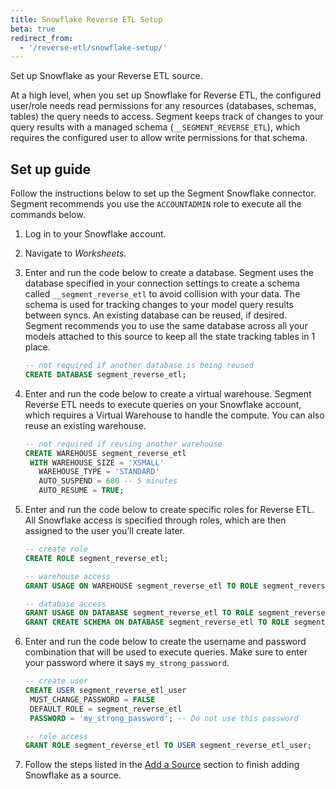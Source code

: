 ```yaml
---
title: Snowflake Reverse ETL Setup
beta: true
redirect_from:
  - '/reverse-etl/snowflake-setup/'
---
```


Set up Snowflake as your Reverse ETL source. 

At a high level, when you set up Snowflake for Reverse ETL,  the configured user/role needs read permissions for any resources (databases, schemas, tables) the query needs to access. Segment keeps track of changes to your query results with a managed schema (`__SEGMENT_REVERSE_ETL`), which requires the configured user to allow write permissions for that schema.

## Set up guide
Follow the instructions below to set up the Segment Snowflake connector. Segment recommends you use the `ACCOUNTADMIN` role to execute all the commands below.

1. Log in to your Snowflake account.
2. Navigate to *Worksheets*.
3. Enter and run the code below to create a database.
   Segment uses the database specified in your connection settings to create a schema called `__segment_reverse_etl` to avoid collision with your data. The schema is used for tracking changes to your model query results between syncs.
   An existing database can be reused, if desired. Segment recommends you to use the same database across all your models attached to this source to keep all the state tracking tables in 1 place.

   ```sql
   -- not required if another database is being reused
   CREATE DATABASE segment_reverse_etl;
   ```
4. Enter and run the code below to create a virtual warehouse.
   Segment Reverse ETL needs to execute queries on your Snowflake account, which requires a Virtual Warehouse to handle the compute. You can also reuse an existing warehouse.

   ```sql
   -- not required if reusing another warehouse
   CREATE WAREHOUSE segment_reverse_etl
    WITH WAREHOUSE_SIZE = 'XSMALL'
      WAREHOUSE_TYPE = 'STANDARD'
      AUTO_SUSPEND = 600 -- 5 minutes
      AUTO_RESUME = TRUE;
   ```
5. Enter and run the code below to create specific roles for Reverse ETL.
   All Snowflake access is specified through roles, which are then assigned to the user you’ll create later.

   ```sql
   -- create role
   CREATE ROLE segment_reverse_etl;

   -- warehouse access
   GRANT USAGE ON WAREHOUSE segment_reverse_etl TO ROLE segment_reverse_etl;

   -- database access
   GRANT USAGE ON DATABASE segment_reverse_etl TO ROLE segment_reverse_etl;
   GRANT CREATE SCHEMA ON DATABASE segment_reverse_etl TO ROLE segment_reverse_etl;
   ```
6. Enter and run the code below to create the username and password combination that will be used to execute queries. Make sure to enter your password where it says `my_strong_password`.

   ```sql
   -- create user
   CREATE USER segment_reverse_etl_user
    MUST_CHANGE_PASSWORD = FALSE
    DEFAULT_ROLE = segment_reverse_etl
    PASSWORD = 'my_strong_password'; -- Do not use this password

   -- role access
   GRANT ROLE segment_reverse_etl TO USER segment_reverse_etl_user;
   ```
7. Follow the steps listed in the [Add a Source](/docs/connections/sources/reverse-etl#step-1-add-a-source) section to finish adding Snowflake as a source.
